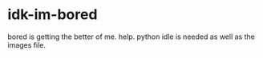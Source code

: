 # idk-im-bored
bored is getting the better of me. help.
python idle is needed as well as the images file.
